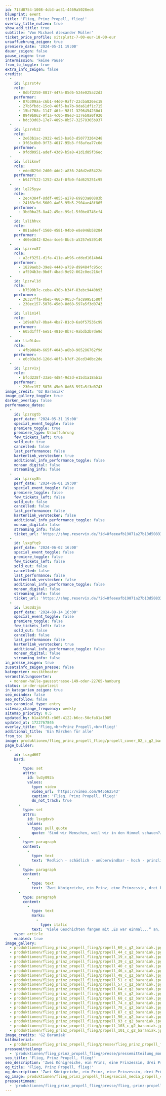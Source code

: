 ```yaml
---
id: 713d8754-1008-4cb3-ae31-4469a5028ec6
blueprint: event
title: 'Flieg, Prinz Propell, flieg!'
overlay_title_nutzen: true
show_add_title: true
subtitle: 'Von Michael Alexander Müller'
ticket_price_profile: sitzplatz-7-00-eur-18-00-eur
urauffuehrung_zeigen: true
premiere_date: '2024-05-31 19:00'
dauer_zeigen: false
pause_zeigen: true
intermission: 'keine Pause'
from_to_toggle: true
extra_info_zeigen: false
credits:
  -
    id: lpzrst4v
    role:
      - 0dbf2250-8817-447a-85d6-524e025a22d3
    performer:
      - 87b309aa-c6b1-44d0-9af7-22cba826ec18
      - 27b5fbdc-15c0-46f5-ba7b-9da61df1c715
      - 15bf708c-1147-46fe-98f1-3296454230d1
      - 8949b862-9f1a-4c0b-88e3-137eb0a0f920
      - bdc33d03-17e7-489b-8b57-32578365b937
  -
    id: lpzrvhz2
    role:
      - 2e63b1ac-2922-4e53-ba63-d50773264248
      - 3f63c8b0-9f73-4617-95b3-ff8afea77c6d
    performer:
      - 9fdd0951-adef-43d9-b5a8-41d1d85f36ec
  -
    id: lsliknwf
    role:
      - eded829d-2d00-4dd2-a836-246d2e85422e
    performer:
      - b947f522-1252-42af-8fb0-f4d625251c95
  -
    id: lq225yyw
    role:
      - 2ec4384f-8ddf-4055-a278-69933a80883b
      - 24163c5d-5609-4a03-95b5-2904ae48f865
    performer:
      - 3bd0ba25-8a42-45ec-99e1-5f0be8746cf4
  -
    id: lslihhvx
    role:
      - 881ad4ef-1560-4581-94b0-e8e946b58284
    performer:
      - 460e3042-82ea-4ce6-8bc5-a5257e539149
  -
    id: lpzrvu87
    role:
      - a2cf3251-d1fa-411e-ab96-cdded1614bd4
    performer:
      - 1829aeb3-39e8-4440-a759-d99484fc95cc
      - af594b3e-9bdf-4bad-9e92-062c0ec216cf
  -
    id: lpzrwl1d
    role:
      - b7599b7c-ceba-438b-b34f-83ebc9440b93
    performer:
      - 26327ffa-0be5-4603-9053-fac89951580f
      - 230ec157-5076-45d0-8d68-597a5f3d0743
  -
    id: lslim14l
    role:
      - 1d9e87a7-0ba4-4ba7-81c0-6a0f57536c99
    performer:
      - 605d1fff-6e51-4810-8b7c-9abdb2b7de9d
  -
    id: lta9t4uc
    role:
      - 4fb9084b-665f-4043-a8b8-905286762f9d
    performer:
      - e6c03a3d-126d-48f3-b7df-26cd340bc2de
  -
    id: lpzrv1xj
    role:
      - bfcd238f-33a6-4d84-9d2d-e15d1a18ab1a
    performer:
      - 230ec157-5076-45d0-8d68-597a5f3d0743
image_credit: 'G2 Baraniak'
image_gallery_toggle: true
darken_overlay: false
performance_dates:
  -
    id: lpzrxgtb
    perf_date: '2024-05-31 19:00'
    special_event_toggle: false
    premiere_toggle: true
    premiere_type: Uraufführung
    few_tickets_left: true
    sold_out: true
    cancelled: false
    last_performance: false
    kartenlink_verstecken: true
    additional_info_performance_toggle: false
    monsun_digital: false
    streaming_info: false
  -
    id: lpzrxy8h
    perf_date: '2024-06-01 19:00'
    special_event_toggle: false
    premiere_toggle: false
    few_tickets_left: false
    sold_out: false
    cancelled: false
    last_performance: false
    kartenlink_verstecken: false
    additional_info_performance_toggle: false
    monsun_digital: false
    streaming_info: false
    ticket_url: 'https://shop.reservix.de/?id=8feeeafb19071a27b13d5083379d95183e9ab490f2f135faf80b2fecfc1ba00f2aba7ad8945f4a4292549eb86feddc1b&vID=7337&eventGrpID=462680&eventID=2237110'
  -
    id: lsxgftq9
    perf_date: '2024-06-02 16:00'
    special_event_toggle: false
    premiere_toggle: false
    few_tickets_left: false
    sold_out: false
    cancelled: false
    last_performance: false
    kartenlink_verstecken: false
    additional_info_performance_toggle: false
    monsun_digital: false
    streaming_info: false
    ticket_url: 'https://shop.reservix.de/?id=8feeeafb19071a27b13d5083379d95183e9ab490f2f135faf80b2fecfc1ba00f2aba7ad8945f4a4292549eb86feddc1b&vID=7337&eventGrpID=462680&eventID=2237111'
  -
    id: lz63d1jm
    perf_date: '2024-09-14 16:00'
    special_event_toggle: false
    premiere_toggle: false
    few_tickets_left: false
    sold_out: false
    cancelled: false
    last_performance: false
    kartenlink_verstecken: true
    additional_info_performance_toggle: false
    monsun_digital: false
    streaming_info: false
in_presse_zeigen: true
zusatsinfo_zeigen_presse: false
kategorien: musiktheater
veranstaltungsoerter:
  - monsun-halle-gaussstrasse-149-oder-22765-hamburg
status: in-der-spielzeit
in_kategorien_zeigen: true
seo_noindex: false
seo_nofollow: false
seo_canonical_type: entry
sitemap_change_frequency: weekly
sitemap_priority: 0.5
updated_by: b1a43fd3-c865-4122-b6cc-50cfa81a1985
updated_at: 1722767846
overlay_title: 'Flieg,<br>Prinz Propell,<br>flieg!'
additional_title: 'Ein Märchen für alle'
from_to: 10+
image: produktionen/flieg_prinz_propell_flieg/propell_cover_02_c_g2_baraniak.jpg
page_builder:
  -
    id: lsxgd667
    bard:
      -
        type: set
        attrs:
          id: lw3y092a
          values:
            type: video
            video_url: 'https://vimeo.com/945562543'
            caption: 'Flieg, Prinz Propell, flieg!'
            do_not_track: true
      -
        type: set
        attrs:
          id: lsxgdxvb
          values:
            type: pull_quote
            quote: 'Sind wir Menschen, weil wir in den Himmel schauen?… '
      -
        type: paragraph
        content:
          -
            type: text
            text: 'Redlich - schädlich - unüberwindbar - hoch - prinzlich - gnädig - freundlicherweise - hungrig - schwarz - erschütternd - moosgrünig - famos - neugierig - königlich - grauwolkig - schmeichelhaft - gelbgallig - hundemüde - groß - streng - bewacht - nutzlos - kalt - grau - nützlich - hübsch - unpassend - passend - blaublutig - augenblau - unmöglich - stattlich - gut - schrecklich - wunschlos - egozentrisch - stachelig - verhärtet - glitzeklein - offen - gutgläubig - brauntief - süß - royal - vollständig - aufrichtig - unfassbar - kurz - schnell - billig - lokal - ausgezeichnet - radikal - final - taktisch - dreidimensional - optimal - krumm - uneingeladen - seufzend - dringend - golden - lecker - bekannt - lang - sentimental - rosawolkig - sicher - durchgetanzt - herzrot - heimlich - jung - verehrt - epochal - global - weise - glücklich - herzlich - ewig - unversehrt - lieb - unerfahren - würdig - einig - geliebt - stolz - liebgolden - rustikal - eigenhändig - staubig - gelbblitzig - entzückend - wohlauf - kolossal - phänomenal'
      -
        type: paragraph
        content:
          -
            type: text
            text: 'Zwei Königreiche, ein Prinz, eine Prinzessin, drei Prüfungen: Alle sind eingeladen zu einem magischen Abenteuer.'
      -
        type: paragraph
        content:
          -
            type: text
            marks:
              -
                type: italic
            text: 'Viele Geschichten fangen mit „Es war einmal...“ an, aber eigentlich müsste ich sagen „Was einmal war, ist noch lange nicht vorbei.“ '
    type: article
    enabled: true
image_gallery:
  - produktionen/flieg_prinz_propell_flieg/propell_60_c_g2_baraniak.jpg
  - produktionen/flieg_prinz_propell_flieg/propell_44_c_g2_baraniak.jpg
  - produktionen/flieg_prinz_propell_flieg/propell_19_c_g2_baraniak.jpg
  - produktionen/flieg_prinz_propell_flieg/propell_39_c_g2_baraniak.jpg
  - produktionen/flieg_prinz_propell_flieg/propell_40_c_g2_baraniak.jpg
  - produktionen/flieg_prinz_propell_flieg/propell_46_c_g2_baraniak.jpg
  - produktionen/flieg_prinz_propell_flieg/propell_48_c_g2_baraniak.jpg
  - produktionen/flieg_prinz_propell_flieg/propell_51_c_g2_baraniak.jpg
  - produktionen/flieg_prinz_propell_flieg/propell_57_c_g2_baraniak.jpg
  - produktionen/flieg_prinz_propell_flieg/propell_64_c_g2_baraniak.jpg
  - produktionen/flieg_prinz_propell_flieg/propell_65_c_g2_baraniak.jpg
  - produktionen/flieg_prinz_propell_flieg/propell_68_c_g2_baraniak.jpg
  - produktionen/flieg_prinz_propell_flieg/propell_74_c_g2_baraniak.jpg
  - produktionen/flieg_prinz_propell_flieg/propell_78_c_g2_baraniak.jpg
  - produktionen/flieg_prinz_propell_flieg/propell_87_c_g2_baraniak.jpg
  - produktionen/flieg_prinz_propell_flieg/propell_90_c_g2_baraniak.jpg
  - produktionen/flieg_prinz_propell_flieg/propell_93_c_g2_baraniak.jpg
  - produktionen/flieg_prinz_propell_flieg/propell_103_c_g2_baraniak.jpg
  - produktionen/flieg_prinz_propell_flieg/propell_101_c_g2_baraniak.jpg
image_credits: 'G2 Baraniak'
bildmaterial:
  - produktionen/flieg_prinz_propell_flieg/presse/flieg_prinz_propell_flieg_c_g2_baraniak.zip
pressemitteilung:
  - 'produktionen/flieg_prinz_propell_flieg/presse/pressemitteilung_monsun.theater_flieg,-prinz-propell,-flieg!_2024.pdf'
seo_title: 'Flieg, Prinz Propell, flieg!'
seo_description: 'Zwei Königreiche, ein Prinz, eine Prinzessin, drei Prüfungen: Alle sind eingeladen zu einem magischen Abenteuer.'
og_title: 'Flieg, Prinz Propell, flieg!'
og_description: 'Zwei Königreiche, ein Prinz, eine Prinzessin, drei Prüfungen: Alle sind eingeladen zu einem magischen Abenteuer.'
og_image: produktionen/flieg_prinz_propell_flieg/social_media_propell_c_g2_baraniak.jpg
pressestimmen:
  - 'produktionen/flieg_prinz_propell_flieg/presse/flieg,-prinz-propell,-flieg,-monsun_hamburgtheater.pdf'
---
```

